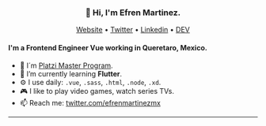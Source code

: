 <h3 align="center">👋 Hi, I'm Efren Martinez.</h3>

<p align="center">
  <a href="https://efrenmartinez.dev">Website</a> •
  <a href="https://twitter.com/efrenmartinezmx">Twitter</a> •
  <a href="https://www.linkedin.com/in/efren-martinez-rodriguez/">Linkedin</a> •
  <a href="https://dev.to/efrenmartinez">DEV</a>
</p>

#### I'm a Frontend Engineer Vue working in Queretaro, Mexico.

- 🚀 I´m [Platzi Master Program](https://platzi.com/blog/que-es-platzi-master/).
- 🌱 I’m currently learning **Flutter**.
- ⚙️ I use daily: `.vue`, `.sass`, `.html`, `.node`, `.xd`.
- 🎮 I like to play video games, watch series TVs.
- 📫 Reach me: [twitter.com/efrenmartinezmx](https://twitter.com/efrenmartinezmx)

---
